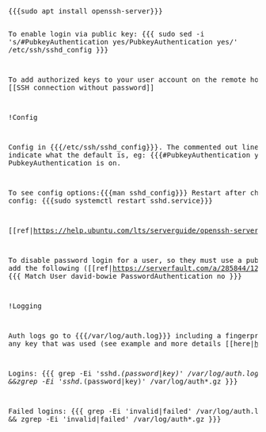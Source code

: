 <div title="SSH server Ubuntu" creator="YourName" modifier="YourName" created="201710312228" modified="201802240852" changecount="9">
<pre>{{{sudo apt install openssh-server}}}

To enable login via public key:
{{{
sudo sed -i 's/#PubkeyAuthentication yes/PubkeyAuthentication yes/' /etc/ssh/sshd_config
}}}

To add authorized keys to your user account on the remote host see [[SSH connection without password]]

!Config

Config in {{{/etc/ssh/sshd_config}}}. The commented out lines indicate what the default is, eg: {{{#PubkeyAuthentication yes}}} means PubkeyAuthentication is on.

To see config options:{{{man sshd_config}}}
Restart after changing config: {{{sudo systemctl restart sshd.service}}}

[[ref|https://help.ubuntu.com/lts/serverguide/openssh-server.html]]

To disable password login for a user, so they must use a publickey, add the following ([[ref|https://serverfault.com/a/285844/126276]]):
{{{
Match User david-bowie
    PasswordAuthentication no
}}}

!Logging

Auth logs go to  {{{/var/log/auth.log}}} including a fingerprint of any key that was used (see example and more details [[here|https://serverfault.com/a/291768/126276]])

Logins:
{{{
grep -Ei 'sshd.*(password|key)' /var/log/auth.log &amp;&amp;zgrep -Ei 'sshd.*(password|key)' /var/log/auth*.gz
}}}

Failed logins:
{{{
grep -Ei 'invalid|failed' /var/log/auth.log &amp;&amp; zgrep -Ei 'invalid|failed' /var/log/auth*.gz
}}}</pre>
</div>